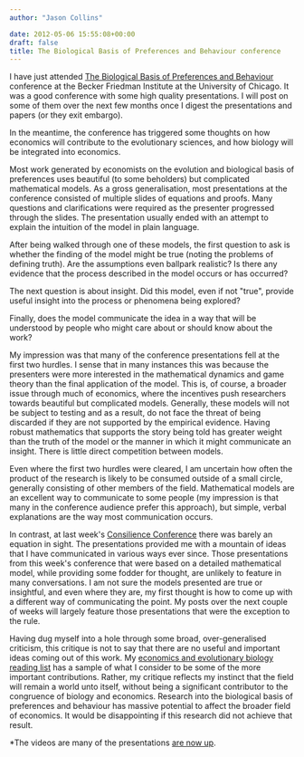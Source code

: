 ```yaml
---
author: "Jason Collins"

date: 2012-05-06 15:55:08+00:00
draft: false
title: The Biological Basis of Preferences and Behaviour conference
---
```


I have just attended [The Biological Basis of Preferences and Behaviour](http://bfi.uchicago.edu/events/biological-basis-preferences-and-behavior) conference at the Becker Friedman Institute at the University of Chicago. It was a good conference with some high quality presentations. I will post on some of them over the next few months once I digest the presentations and papers (or they exit embargo).

In the meantime, the conference has triggered some thoughts on how economics will contribute to the evolutionary sciences, and how biology will be integrated into economics.

Most work generated by economists on the evolution and biological basis of preferences uses beautiful (to some beholders) but complicated mathematical models. As a gross generalisation, most presentations at the conference consisted of multiple slides of equations and proofs. Many questions and clarifications were required as the presenter progressed through the slides. The presentation usually ended with an attempt to explain the intuition of the model in plain language.

After being walked through one of these models, the first question to ask is whether the finding of the model might be true (noting the problems of defining truth). Are the assumptions even ballpark realistic? Is there any evidence that the process described in the model occurs or has occurred?

The next question is about insight. Did this model, even if not "true", provide useful insight into the process or phenomena being explored?

Finally, does the model communicate the idea in a way that will be understood by people who might care about or should know about the work?

My impression was that many of the conference presentations fell at the first two hurdles. I sense that in many instances this was because the presenters were more interested in the mathematical dynamics and game theory than the final application of the model. This is, of course, a broader issue through much of economics, where the incentives push researchers towards beautiful but complicated models. Generally, these models will not be subject to testing and as a result, do not face the threat of being discarded if they are not supported by the empirical evidence. Having robust mathematics that supports the story being told has greater weight than the truth of the model or the manner in which it might communicate an insight. There is little direct competition between models.

Even where the first two hurdles were cleared, I am uncertain how often the product of the research is likely to be consumed outside of a small circle, generally consisting of other members of the field. Mathematical models are an excellent way to communicate to some people (my impression is that many in the conference audience prefer this approach), but simple, verbal explanations are the way most communication occurs.

In contrast, at last week's [Consilience Conference](https://www.jasoncollins.blog/consilience-conference-afterthoughts/) there was barely an equation in sight. The presentations provided me with a mountain of ideas that I have communicated in various ways ever since. Those presentations from this week's conference that were based on a detailed mathematical model, while providing some fodder for thought, are unlikely to feature in many conversations. I am not sure the models presented are true or insightful, and even where they are, my first thought is how to come up with a different way of communicating the point. My posts over the next couple of weeks will largely feature those presentations that were the exception to the rule.

Having dug myself into a hole through some broad, over-generalised criticism, this critique is not to say that there are no useful and important ideas coming out of this work. My [economics and evolutionary biology reading list](https://www.jasoncollins.blog/economics-and-evolutionary-biology-reading-list/) has a sample of what I consider to be some of the more important contributions. Rather, my critique reflects my instinct that the field will remain a world unto itself, without being a significant contributor to the congruence of biology and economics. Research into the biological basis of preferences and behaviour has massive potential to affect the broader field of economics. It would be disappointing if this research did not achieve that result.

*The videos are many of the presentations [are now up](https://www.jasoncollins.blog/videos-for-the-biological-basis-of-preferences-and-behavior-conference/).
